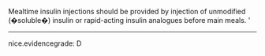 Mealtime insulin injections should be provided by injection of unmodified (�soluble�) insulin or rapid-acting insulin analogues before main meals.
'

---
 nice.evidencegrade: D
